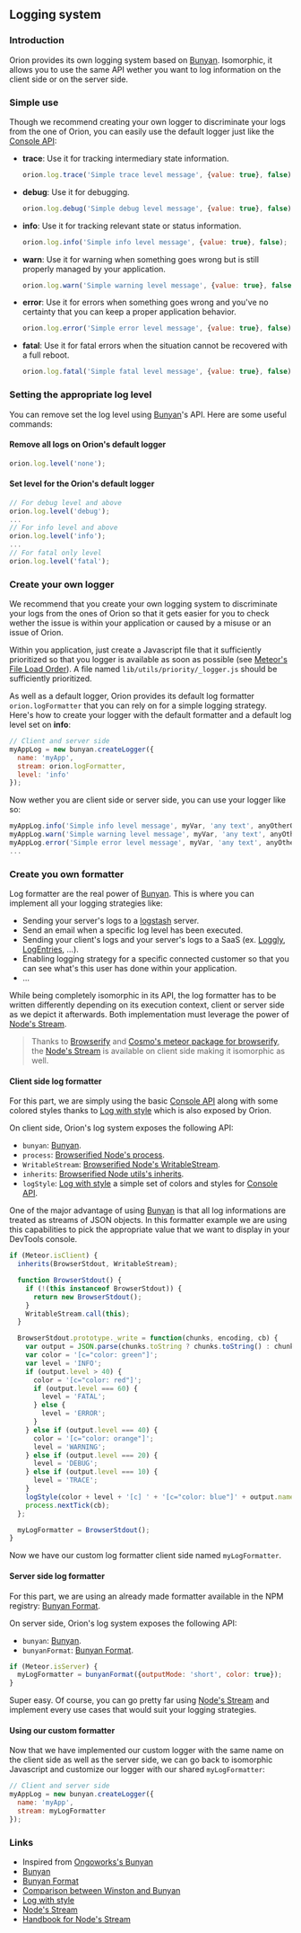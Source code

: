 ## Logging system
### Introduction
Orion provides its own logging system based on [Bunyan](https://github.com/trentm/node-bunyan).
Isomorphic, it allows you to use the same API wether you want to log information
on the client side or on the server side.

### Simple use
Though we recommend creating your own logger to discriminate your logs from the
one of Orion, you can easily use the default logger just like the [Console API](https://developer.chrome.com/devtools/docs/console-api):

* **trace**: Use it for tracking intermediary state information.
  ```js
  orion.log.trace('Simple trace level message', {value: true}, false);
  ```
* **debug**: Use it for debugging.
  ```js
  orion.log.debug('Simple debug level message', {value: true}, false);
  ```
* **info**: Use it for tracking relevant state or status information.
  ```js
  orion.log.info('Simple info level message', {value: true}, false);
  ```
* **warn**: Use it for warning when something goes wrong but is still properly managed by your application.
  ```js
  orion.log.warn('Simple warning level message', {value: true}, false);
  ```
* **error**: Use it for errors when something goes wrong and you've no certainty that you can keep a proper application behavior.
  ```js
  orion.log.error('Simple error level message', {value: true}, false);
  ```
* **fatal**: Use it for fatal errors when the situation cannot be recovered with a full reboot.
  ```js
  orion.log.fatal('Simple fatal level message', {value: true}, false);
  ```

### Setting the appropriate log level
You can remove set the log level using [Bunyan](https://github.com/trentm/node-bunyan)'s API. Here are some useful commands:
#### Remove all logs on Orion's default logger
```js
orion.log.level('none');
```
#### Set level for the Orion's default logger
```js
// For debug level and above
orion.log.level('debug');
...
// For info level and above
orion.log.level('info');
...
// For fatal only level
orion.log.level('fatal');
```

### Create your own logger
We recommend that you create your own logging system to discriminate your logs
from the ones of Orion so that it gets easier for you to check wether the issue
is within your application or caused by a misuse or an issue of Orion.

Within you application, just create a Javascript file that it sufficiently
prioritized so that you logger is available as soon as possible (see [Meteor's File Load Order](http://docs.meteor.com/#/full/structuringyourapp)).
A file named `lib/utils/priority/_logger.js` should be sufficiently prioritized.

As well as a default logger, Orion provides its default log formatter `orion.logFormatter` that you can
rely on for a simple logging strategy. Here's how to create your logger with the
default formatter and a default log level set on **info**:
```js
// Client and server side
myAppLog = new bunyan.createLogger({
  name: 'myApp',
  stream: orion.logFormatter,
  level: 'info'
});
```

Now wether you are client side or server side, you can use your logger like so:
```js
myAppLog.info('Simple info level message', myVar, 'any text', anyOtherObjectOrVar);
myAppLog.warn('Simple warning level message', myVar, 'any text', anyOtherObjectOrVar);
myAppLog.error('Simple error level message', myVar, 'any text', anyOtherObjectOrVar);
...
```

### Create you own formatter
Log formatter are the real power of [Bunyan](https://github.com/trentm/node-bunyan).
This is where you can implement all your logging strategies like:

* Sending your server's logs to a [logstash](https://www.elastic.co/products/logstash) server.
* Send an email when a specific log level has been executed.
* Sending your client's logs and your server's logs to a SaaS
  (ex. [Loggly](https://www.loggly.com/), [LogEntries](https://logentries.com), ...).
* Enabling logging strategy for a specific connected customer so that you can
  see what's this user has done within your application.
* ...

While being completely isomorphic in its API, the log formatter has to be written
differently depending on its execution context, client or server side as we depict
it afterwards. Both implementation must leverage the power of [Node's Stream](https://nodejs.org/api/stream.html).

> Thanks to [Browserify](http://browserify.org/) and [Cosmo's meteor package for browserify](https://github.com/elidoran/cosmos-browserify),
  the [Node's Stream](https://nodejs.org/api/stream.html) is available on client side making it isomorphic as well.

#### Client side log formatter
For this part, we are simply using the basic [Console API](https://developer.chrome.com/devtools/docs/console-api)
along with some colored styles thanks to [Log with style](https://www.npmjs.com/package/log-with-style)
which is also exposed by Orion.

On client side, Orion's log system exposes the following API:
* `bunyan`: [Bunyan](https://github.com/trentm/node-bunyan).
* `process`: [Browserified Node's process](https://www.npmjs.com/package/process).
* `WritableStream`: [Browserified Node's WritableStream](https://nodejs.org/api/stream.html#stream_class_stream_writable).
* `inherits`: [Browserified Node utils's inherits](https://nodejs.org/docs/latest/api/util.html#util_util_inherits_constructor_superconstructor).
* `logStyle`: [Log with style](https://www.npmjs.com/package/log-with-style) a simple set of colors and styles for [Console API](https://developer.chrome.com/devtools/docs/console-api).

One of the major advantage of using [Bunyan](https://github.com/trentm/node-bunyan)
is that all log informations are treated as streams of JSON objects. In this
formatter example we are using this capabilities to pick the appropriate value
that we want to display in your DevTools console.

```js
if (Meteor.isClient) {
  inherits(BrowserStdout, WritableStream);

  function BrowserStdout() {
    if (!(this instanceof BrowserStdout)) {
      return new BrowserStdout();
    }
    WritableStream.call(this);
  }

  BrowserStdout.prototype._write = function(chunks, encoding, cb) {
    var output = JSON.parse(chunks.toString ? chunks.toString() : chunks);
    var color = '[c="color: green"]';
    var level = 'INFO';
    if (output.level > 40) {
      color = '[c="color: red"]';
      if (output.level === 60) {
        level = 'FATAL';
      } else {
        level = 'ERROR';
      }
    } else if (output.level === 40) {
      color = '[c="color: orange"]';
      level = 'WARNING';
    } else if (output.level === 20) {
      level = 'DEBUG';
    } else if (output.level === 10) {
      level = 'TRACE';
    }
    logStyle(color + level + '[c] ' + '[c="color: blue"]' + output.name + '[c] ' + output.msg);
    process.nextTick(cb);
  };

  myLogFormatter = BrowserStdout();
}
```
Now we have our custom log formatter client side named `myLogFormatter`.

#### Server side log formatter
For this part, we are using an already made formatter available in the NPM registry: [Bunyan Format](https://www.npmjs.com/package/bunyan-format).

On server side, Orion's log system exposes the following API:
* `bunyan`: [Bunyan](https://github.com/trentm/node-bunyan).
* `bunyanFormat`: [Bunyan Format](https://www.npmjs.com/package/bunyan-format).

```js
if (Meteor.isServer) {
  myLogFormatter = bunyanFormat({outputMode: 'short', color: true});
}
```

Super easy. Of course, you can go pretty far using [Node's Stream](https://nodejs.org/api/stream.html)
and implement every use cases that would suit your logging strategies.

#### Using our custom formatter
Now that we have implemented our custom logger with the same name on the client
side as well as the server side, we can go back to isomorphic Javascript and
customize our logger with our shared `myLogFormatter`:

```js
// Client and server side
myAppLog = new bunyan.createLogger({
  name: 'myApp',
  stream: myLogFormatter
});
```

### Links
* Inspired from [Ongoworks's Bunyan](https://github.com/ongoworks/meteor-bunyan)
* [Bunyan](https://github.com/trentm/node-bunyan)
* [Bunyan Format](https://www.npmjs.com/package/bunyan-format)
* [Comparison between Winston and Bunyan](https://strongloop.com/strongblog/compare-node-js-logging-winston-bunyan/)
* [Log with style](https://www.npmjs.com/package/log-with-style)
* [Node's Stream](https://nodejs.org/api/stream.html)
* [Handbook for Node's Stream](https://github.com/substack/stream-handbook)
